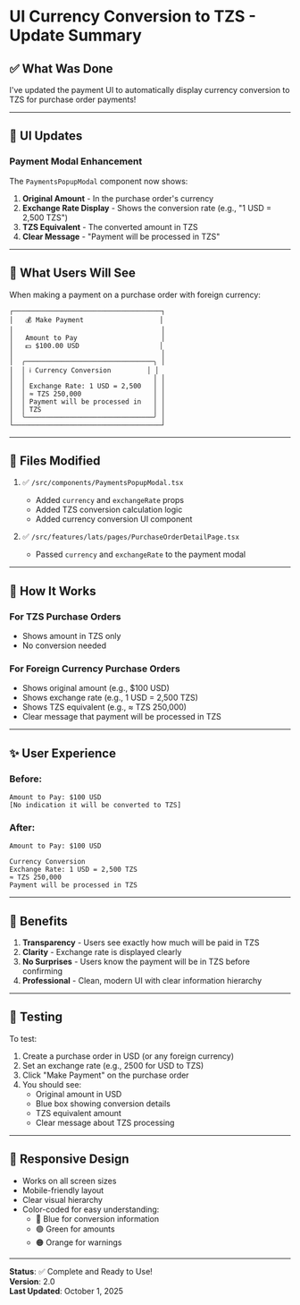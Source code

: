 # UI Currency Conversion to TZS - Update Summary

## ✅ What Was Done

I've updated the payment UI to automatically display currency conversion to TZS for purchase order payments!

---

## 🎨 UI Updates

### Payment Modal Enhancement

The `PaymentsPopupModal` component now shows:

1. **Original Amount** - In the purchase order's currency
2. **Exchange Rate Display** - Shows the conversion rate (e.g., "1 USD = 2,500 TZS")
3. **TZS Equivalent** - The converted amount in TZS
4. **Clear Message** - "Payment will be processed in TZS"

---

## 📸 What Users Will See

When making a payment on a purchase order with foreign currency:

```
┌─────────────────────────────────────┐
│   💰 Make Payment                   │
│                                     │
│   Amount to Pay                     │
│   💵 $100.00 USD                    │
│                                     │
│  ╭────────────────────────────────╮ │
│  │ ℹ️ Currency Conversion         │ │
│  │                                │ │
│  │ Exchange Rate: 1 USD = 2,500   │ │
│  │ ≈ TZS 250,000                  │ │
│  │ Payment will be processed in   │ │
│  │ TZS                            │ │
│  ╰────────────────────────────────╯ │
└─────────────────────────────────────┘
```

---

## 📝 Files Modified

1. ✅ `/src/components/PaymentsPopupModal.tsx`
   - Added `currency` and `exchangeRate` props
   - Added TZS conversion calculation logic
   - Added currency conversion UI component

2. ✅ `/src/features/lats/pages/PurchaseOrderDetailPage.tsx`
   - Passed `currency` and `exchangeRate` to the payment modal

---

## 🔄 How It Works

### For TZS Purchase Orders
- Shows amount in TZS only
- No conversion needed

### For Foreign Currency Purchase Orders
- Shows original amount (e.g., $100 USD)
- Shows exchange rate (e.g., 1 USD = 2,500 TZS)
- Shows TZS equivalent (e.g., ≈ TZS 250,000)
- Clear message that payment will be processed in TZS

---

## ✨ User Experience

### Before:
```
Amount to Pay: $100 USD
[No indication it will be converted to TZS]
```

### After:
```
Amount to Pay: $100 USD

Currency Conversion
Exchange Rate: 1 USD = 2,500 TZS
≈ TZS 250,000
Payment will be processed in TZS
```

---

## 🎯 Benefits

1. **Transparency** - Users see exactly how much will be paid in TZS
2. **Clarity** - Exchange rate is displayed clearly
3. **No Surprises** - Users know the payment will be in TZS before confirming
4. **Professional** - Clean, modern UI with clear information hierarchy

---

## 🧪 Testing

To test:
1. Create a purchase order in USD (or any foreign currency)
2. Set an exchange rate (e.g., 2500 for USD to TZS)
3. Click "Make Payment" on the purchase order
4. You should see:
   - Original amount in USD
   - Blue box showing conversion details
   - TZS equivalent amount
   - Clear message about TZS processing

---

## 📱 Responsive Design

- Works on all screen sizes
- Mobile-friendly layout
- Clear visual hierarchy
- Color-coded for easy understanding:
  - 🔵 Blue for conversion information
  - 🟢 Green for amounts
  - 🟠 Orange for warnings

---

**Status**: ✅ Complete and Ready to Use!  
**Version**: 2.0  
**Last Updated**: October 1, 2025

